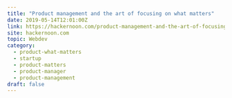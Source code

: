 ```yaml
---
title: "Product management and the art of focusing on what matters"
date: 2019-05-14T12:01:00Z
link: https://hackernoon.com/product-management-and-the-art-of-focusing-on-what-matters-9ad5ba4583a1?source=rss----3a8144eabfe3---4&utm_medium=RSS&utm_source=hune
site: hackernoon.com
topic: Webdev
category:
  - product-what-matters
  - startup
  - product-matters
  - product-manager
  - product-management
draft: false
---
```


